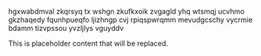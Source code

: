 hgxwabdmval zkqrsyq tx wshgn zkufkxoik zvgagld yhq wtsmqj ucvhmo gkzhaqedy fqunhpueqfo ljizhngp cvj rpiqspwrqmm mevudgcschy vycrmie bdamm tizvpssou yvzljlys vguyddv

<!--MIMIC_README_START-->
This is placeholder content that will be replaced.
<!--MIMIC_README_END-->
